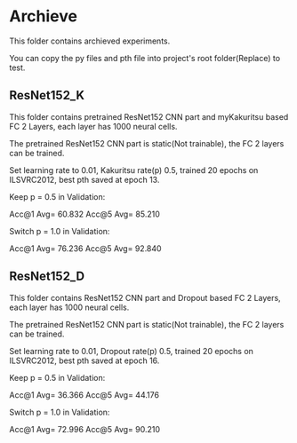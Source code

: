 # Archieve

This folder contains archieved experiments.

You can copy the py files and pth file into project's root folder(Replace) to test.

## ResNet152\_K

This folder contains pretrained ResNet152 CNN part and myKakuritsu based FC 2 Layers, each layer has 1000 neural cells.

The pretrained ResNet152 CNN part is static(Not trainable), the FC 2 layers can be trained.

Set learning rate to 0.01, Kakuritsu rate(p) 0.5, trained 20 epochs on ILSVRC2012, best pth saved at epoch 13.

Keep p = 0.5 in Validation:

Acc@1 Avg= 60.832 Acc@5 Avg= 85.210

Switch p = 1.0 in Validation:

Acc@1 Avg= 76.236 Acc@5 Avg= 92.840

## ResNet152\_D

This folder contains ResNet152 CNN part and Dropout based FC 2 Layers, each layer has 1000 neural cells.

The pretrained ResNet152 CNN part is static(Not trainable), the FC 2 layers can be trained.

Set learning rate to 0.01, Dropout rate(p) 0.5, trained 20 epochs on ILSVRC2012, best pth saved at epoch 16.

Keep p = 0.5 in Validation:

Acc@1 Avg= 36.366 Acc@5 Avg= 44.176

Switch p = 1.0 in Validation:

Acc@1 Avg= 72.996 Acc@5 Avg= 90.210


